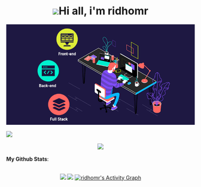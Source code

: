<h1 align="center"><img src="https://media.giphy.com/media/hvRJCLFzcasrR4ia7z/giphy.gif" width="28" font-family="Charlotte">Hi all, i'm ridhomr</h1>

<p align="center">
  <img src="https://github.com/IceDev528/IceDev528/blob/main/Logo.gif" />
</p>
<a href="https://www.youtube.com/watch?v=dQw4w9WgXcQ"><img src="https://user-images.githubusercontent.com/73097560/115834477-dbab4500-a447-11eb-908a-139a6edaec5c.gif"></a>
<p align="center">
  <a href="https://github.com/DenverCoder1/readme-typing-svg"><img src="https://readme-typing-svg.herokuapp.com/?lines=Web%20developer;Hard%20Worker;Being%20passionate%20and%20creative&center=true&width=380&height=45"></a>
</p>


<summary><b>My Github Stats</b>: </summary>
<br>
<p align = "center">
  <img src = "https://github-readme-stats.vercel.app/api?username=ridhomr&show_icons=true&&include_all_commits=true&count_private=true&theme=tokyonight&line_height=20">
  <img src = "https://github-readme-stats.vercel.app/api/top-langs/?username=ridhomr&langs_count=8&layout=compact&theme=tokyonight&include_all_commits=true&line_height=20">
  <a href="https://github.com/ashutosh00710/github-readme-activity-graph"><img alt="ridhomr's Activity Graph" src="https://activity-graph.herokuapp.com/graph?username=ridhomr&bg_color=1F222E&color=F8D866&line=F85D7F&point=FFFFFF&hide_border=true" /></a>
  
</p>
</details>
